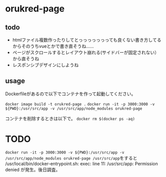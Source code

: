 # orukred-page

## todo

- htmlファイル複数作ったりしてとっっっっっっっても良くない書き方してるからそのうちvueとかで書き直そうね……
- ページがスクロールするとレイアウト崩れる(サイドバーが固定されない）から直そうね
- レスポンシブデザインにしようね

## usage

Dockerfileがあるので以下でコンテナを作って起動してください。

`docker image build -t orukred-page .`
`docker run -it -p 3000:3000 -v ${PWD}:/usr/src/app -v /usr/src/app/node_modules orukred-page`

コンテナを削除するときは以下で。
`docker rm $(docker ps -aq)`

# TODO
`docker run -it -p 3000:3000 -v ${PWD}:/usr/src/app -v /usr/src/app/node_modules orukred-page /usr/src/app`をすると
/usr/local/bin/docker-entrypoint.sh: exec: line 11: /usr/src/app: Permission denied が発生。後日調査。